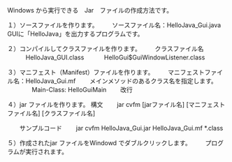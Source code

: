 Windows から実行できる　Jar　ファイルの作成方法です。

１）ソースファイルを作ります。
　　ソースファイル名：HelloJava_Gui.java　
　　GUIに「HelloJava」を出力するプログラムです。

２）コンパイルしてクラスファイルを作ります。
　　クラスファイル名
　　　HelloJava_GUI.class
　　　HelloGui$GuiWindowListener.class

３）マニフェスト（Manifest）ファイルを作ります。
　　マニフェストファイル名：HelloJava_Gui.mf
　　メインメソッドのあるクラス名を指定します。
　　　　Main-Class: HelloGuiMain
       　　改行

４）jar ファイルを作ります。
       構文
　　jar cvfm [jarファイル名]  [マニフェストファイル名]  [クラスファイル名] 

　　サンプルコード
　　jar cvfm HelloJava_Gui.jar HelloJava_Gui.mf *.class

５）作成されたjar ファイルをWindowd でダブルクリックします。
　　プログラムが実行されます。
